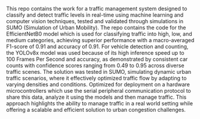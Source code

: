 This repo contains the work for a traffic management system designed to classify and detect traffic levels in real-time using machine learning and computer vision techniques, tested and validated through simulations in SUMO (Simulation of Urban Mobility). The repo contains the code for the EfficientNetB0 model which is used for classifying traffic into high, low, and medium categories, achieving superior performance with a macro-averaged F1-score of 0.91 and accuracy of 0.91. For vehicle detection and counting, the YOLOv8x model was used because of its high inference speed up to 100 Frames Per Second and accuracy, as demonstrated by consistent car counts with confidence scores ranging from 0.49 to 0.95 across diverse traffic scenes. The solution was tested in SUMO, simulating dynamic urban traffic scenarios, where it effectively optimized traffic flow by adapting to varying densities and conditions. Optimized for deployment on a hardware microcontrollers which use the serial peripheral communication protocol to share this data, analyze it using the models and then manage traffic. This approach highlights the ability to manage traffic in a real world setting while offering a scalable and efficient solution to urban congestion challenges.

